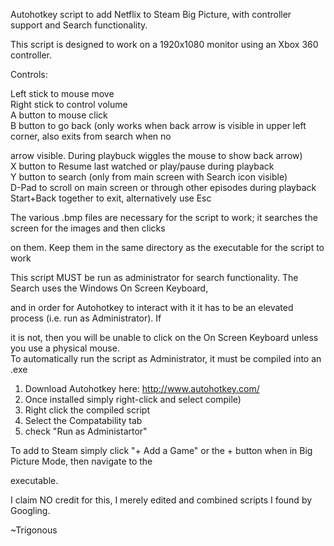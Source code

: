 Autohotkey script to add Netflix to Steam Big Picture, with controller support and Search functionality.  
  
This script is designed to work on a 1920x1080 monitor using an Xbox 360 controller.  
  
Controls:  
  
Left stick to mouse move  
Right stick to control volume  
A button to mouse click  
B button to go back (only works when back arrow is visible in upper left corner, also exits from search when no 

arrow visible. During playbuck wiggles the mouse to show back arrow)  
X button to Resume last watched or play/pause during playback  
Y button to search (only from main screen with Search icon visible)  
D-Pad to scroll on main screen or through other episodes during playback  
Start+Back together to exit, alternatively use Esc 
  
The various .bmp files are necessary for the script to work; it searches the screen for the images and then clicks 

on them. Keep them in the same directory as the executable for the script to work  

This script MUST be run as administrator for search functionality. The Search uses the Windows On Screen Keyboard, 

and in order for Autohotkey to interact with it it has to be an elevated process (i.e. run as Administrator). If 

it is not, then you will be unable to click on the On Screen Keyboard unless you use a physical mouse.  
To automatically run the script as Administrator, it must be compiled into an .exe  
1) Download Autohotkey here: http://www.autohotkey.com/  
2) Once installed simply right-click and select compile)  
3) Right click the compiled script  
4) Select the Compatability tab  
5) check "Run as Administartor"  
  
To add to Steam simply click "+ Add a Game" or the + button when in Big Picture Mode, then navigate to the 

executable.  
  
  
I claim NO credit for this, I merely edited and combined scripts I found by Googling.  
  
~Trigonous  
